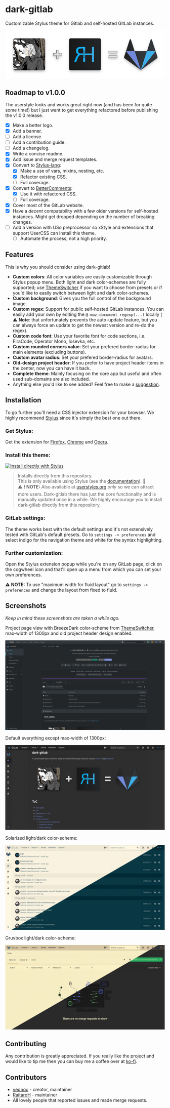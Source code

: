 # dark-gitlab
Customizable Stylus theme for Gitlab and self-hosted GitLab instances.

<p align="center">
  <img alt="banner" src="./images/banner.png" width="600">
</p>

## Roadmap to v1.0.0
The userstyle looks and works great right now (and has been for quite some time!) but I just want to get everything refactored before publishing the v1.0.0 release.

- [x] Make a better logo.
- [x] Add a banner.
- [ ] Add a license.
- [ ] Add a contribution guide.
- [ ] Add a changelog.
- [x] Write a concise readme.
- [x] Add issue and merge request templates.
- [x] Convert to [Stylus-lang](https://stylus-lang.org):
  - [x] Make a use of vars, mixins, nesting, etc.
  - [x] Refactor existing CSS.
  - [ ] Full coverage.
- [x] Convert to [BetterComments](https://github.com/aaron-bond/better-comments):
  - [x] Use it with refactored CSS.
  - [ ] Full coverage.
- [x] Cover most of the GitLab website.
- [x] Have a _decent_ compatability with a few older versions for self-hosted instances. Might get dropped depending on the number of breaking changes.
- [ ] Add a version with USo preprocessor so xStyle and extensions that support UserCSS can install this theme.
  - [ ] Automate the process; not a high priority.

## Features
This is why you should consider using dark-gitlab!

- **Custom colors**: All color variables are easily customizable through Stylus popup menu. Both light and dark color-schemes are fully supported; use [ThemeSwitcher](https://gitlab.com/vednoc/theme_switcher) if you want to choose from presets or if you'd like to easily switch between light and dark color-schemes.
- **Custom background**: Gives you the full control of the background image.
- **Custom regex**: Support for public self-hosted GitLab instances. You can easily add your own by editing the `@-moz-document regexp(...)` locally ( :warning: **Note**: that unfortunately prevents the auto-update feature, but you can always force an update to get the newest version and re-do the regex).
- **Custom code font**: Use your favorite font for code sections, i.e. FiraCode, Operator Mono, Iosevka, etc.
- **Custom rounded corners value**: Set your prefered border-radius for main elements (excluding buttons).
- **Custom avatar radius**: Set your prefered border-radius for avatars.
- **Old-design project header**: If you prefer to have project header items in the center, now you can have it back.
- **Complete theme**: Mainly focusing on the core app but useful and often used sub-domains are also included.
- Anything else you'd like to see added? Feel free to make a [suggestion][new].

[new]: https://gitlab.com/vednoc/dark-gitlab/issues/new

## Installation
To go further you'll need a CSS injector extension for your browser. We highly recommend [Stylus](https://github.com/openstyles/stylus) since it's simply the best one out there.

### Get Stylus:
Get the extension for [Firefox][amo], [Chrome][cws] and [Opera][aoe].

[amo]: (https://addons.mozilla.org/en-US/firefox/addon/styl-us/)
[cws]: (https://chrome.google.com/webstore/detail/stylus/clngdbkpkpeebahjckkjfobafhncgmne)
[aoe]: (https://addons.opera.com/en-gb/extensions/details/stylus/)

### Install this theme:
[![Install directly with Stylus][badge]][style]

> Installs directly from this repository.  
> This is only available using Stylus (see the [documentation](https://github.com/openstyles/stylus/wiki/Usercss)). :tada:  
> :warning: :exclamation: **NOTE:** Also available at [userstyles.org](https://userstyles.org/styles/164877) _only_ so we can attract more users. Dark-gitlab there has just the core functionality and is manually updated once in a while. We highly encourage you to install dark-gitlab directly from this repository.

[badge]: https://img.shields.io/badge/Install%20directly%20with-Stylus-116b59.svg?longCache=true&style=for-the-badge
[style]: https://gitlab.com/vednoc/dark-gitlab/raw/master/gitlab.user.styl

### GitLab settings:
The theme works best with the default settings and it's not extensively tested with GitLab's default presets. Go to `settings -> preferences` and select indigo for the navigation theme and white for the syntax highlighting.

### Further customization:
Open the Stylus extension popup while you're on any GitLab page, click on the cogwheel icon and that'll open up a menu from which you can set your own preferences.

:warning: **NOTE:** To use "maximum width for fluid layout" go to `settings -> preferences` and change the layout from fixed to fluid.

## Screenshots
*Keep in mind these screenshots are taken a while ago.*

Project page view with BreezeDark color-scheme from [ThemeSwitcher](https://gitlab.com/vednoc/theme_switcher), max-width of 1300px and old project header design enabled.

![preview](./images/preview.png)

Default everything except max-width of 1300px:

![default](./images/Default.png)

Solarized light/dark color-scheme:

![Solarized](./images/Solarized.png)

Gruvbox light/dark color-scheme:

![Gruvbox](./images/Gruvbox.png)

## Contributing
Any contribution is greatly appreciated. If you really like the project and would like to tip me then you can buy me a coffee over at [ko-fi](https://ko-fi.com/vednoc).

## Contributors
- [vednoc](https://gitlab.com/vednoc) - creator, maintainer
- [RaitaroH](https://gitlab.com/RaitaroH) - maintainer
- All lovely people that reported issues and made merge requests.
